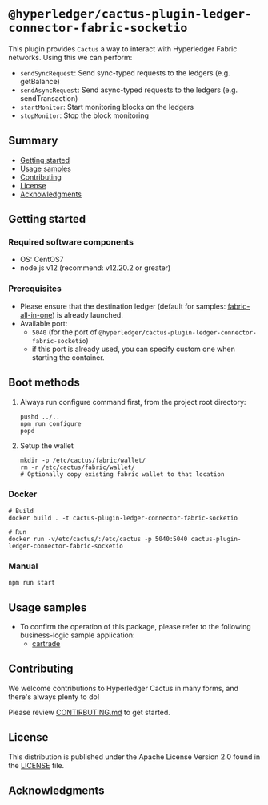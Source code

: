 <!--
 Copyright 2021 Hyperledger Cactus Contributors
 SPDX-License-Identifier: Apache-2.0

 README.md
-->
# `@hyperledger/cactus-plugin-ledger-connector-fabric-socketio`

This plugin provides `Cactus` a way to interact with Hyperledger Fabric networks. Using this we can perform:
- `sendSyncRequest`: Send sync-typed requests to the ledgers (e.g. getBalance)
- `sendAsyncRequest`: Send async-typed requests to the ledgers (e.g. sendTransaction)
- `startMonitor`: Start monitoring blocks on the ledgers
- `stopMonitor`: Stop the block monitoring

## Summary
- [Getting started](#getting-started)
- [Usage samples](#usage-samples)
- [Contributing](#contributing)
- [License](#license)
- [Acknowledgments](#acknowledgments)

## Getting started

### Required software components
- OS: CentOS7
- node.js v12 (recommend: v12.20.2 or greater)

### Prerequisites
- Please ensure that the destination ledger (default for samples: [fabric-all-in-one](../../tools/docker/fabric-all-in-one/)) is already launched.
- Available port:
    - `5040` (for the port of `@hyperledger/cactus-plugin-ledger-connector-fabric-socketio`)
    - if this port is already used, you can specify custom one when starting the container.

## Boot methods
1. Always run configure command first, from the project root directory:
    ```
    pushd ../..
    npm run configure
    popd
    ```

1. Setup the wallet
    ```
    mkdir -p /etc/cactus/fabric/wallet/
    rm -r /etc/cactus/fabric/wallet/
    # Optionally copy existing fabric wallet to that location
    ```

### Docker
```
# Build
docker build . -t cactus-plugin-ledger-connector-fabric-socketio

# Run
docker run -v/etc/cactus/:/etc/cactus -p 5040:5040 cactus-plugin-ledger-connector-fabric-socketio
```

### Manual
```
npm run start
```

## Usage samples
- To confirm the operation of this package, please refer to the following business-logic sample application:
    - [cartrade](../../examples/cartrade)

## Contributing

We welcome contributions to Hyperledger Cactus in many forms, and there's always plenty to do!

Please review [CONTIRBUTING.md](../../CONTRIBUTING.md) to get started.

## License

This distribution is published under the Apache License Version 2.0 found in the [LICENSE](../../LICENSE) file.

## Acknowledgments